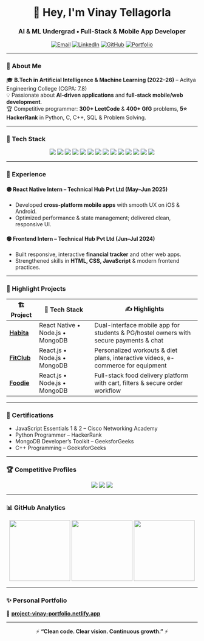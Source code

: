 <!-- ✨ Stylish GitHub Profile README for Vinay Tellagorla -->

<h1 align="center">👋 Hey, I'm <strong>Vinay Tellagorla</strong></h1>
<h3 align="center">AI & ML Undergrad • Full-Stack & Mobile App Developer</h3>

<p align="center">
<a href="mailto:tellagorlavinay78@gmail.com"><img alt="Email" src="https://img.shields.io/badge/Email-D14836?style=for-the-badge&logo=gmail&logoColor=white"></a>
<a href="https://www.linkedin.com/in/vinay-tellagorla-82207b2a8/"><img alt="LinkedIn" src="https://img.shields.io/badge/LinkedIn-0A66C2?style=for-the-badge&logo=linkedin&logoColor=white"></a>
<a href="https://github.com/Vinay975"><img alt="GitHub" src="https://img.shields.io/badge/GitHub-181717?style=for-the-badge&logo=github&logoColor=white"></a>
<a href="https://project-vinay-portfolio.netlify.app/"><img alt="Portfolio" src="https://img.shields.io/badge/Portfolio-FF7139?style=for-the-badge&logo=Firefox-Browser&logoColor=white"></a>
</p>

---

### 🚀 About Me
🎓 **B.Tech in Artificial Intelligence & Machine Learning (2022–26)** – Aditya Engineering College (CGPA: 7.8)  
💡 Passionate about **AI-driven applications** and **full-stack mobile/web development**.  
🏆 Competitive programmer: **300+ LeetCode** & **400+ GfG** problems, **5⭐ HackerRank** in Python, C, C++, SQL & Problem Solving.

---

### 🧩 Tech Stack
<p align="center">
<img src="https://img.shields.io/badge/Python-3776AB?style=for-the-badge&logo=python&logoColor=white" />
<img src="https://img.shields.io/badge/C-00599C?style=for-the-badge&logo=c&logoColor=white" />
<img src="https://img.shields.io/badge/C++-00599C?style=for-the-badge&logo=c%2B%2B&logoColor=white" />
<img src="https://img.shields.io/badge/JavaScript-F7DF1E?style=for-the-badge&logo=javascript&logoColor=black" />
<img src="https://img.shields.io/badge/React-20232A?style=for-the-badge&logo=react&logoColor=61DAFB" />
<img src="https://img.shields.io/badge/React_Native-20232A?style=for-the-badge&logo=react&logoColor=61DAFB" />
<img src="https://img.shields.io/badge/Node.js-339933?style=for-the-badge&logo=nodedotjs&logoColor=white" />
<img src="https://img.shields.io/badge/Express.js-000000?style=for-the-badge&logo=express&logoColor=white" />
<img src="https://img.shields.io/badge/MongoDB-47A248?style=for-the-badge&logo=mongodb&logoColor=white" />
<img src="https://img.shields.io/badge/SQL-4479A1?style=for-the-badge&logo=mysql&logoColor=white" />
<img src="https://img.shields.io/badge/Git-F05032?style=for-the-badge&logo=git&logoColor=white" />
<img src="https://img.shields.io/badge/Postman-FF6C37?style=for-the-badge&logo=postman&logoColor=white" />
<img src="https://img.shields.io/badge/Vercel-000000?style=for-the-badge&logo=vercel&logoColor=white" />
<img src="https://img.shields.io/badge/Render-46E3B7?style=for-the-badge&logo=render&logoColor=white" />
</p>

---

### 💼 Experience
#### 🟣 React Native Intern – Technical Hub Pvt Ltd (May–Jun 2025)
- Developed **cross-platform mobile apps** with smooth UX on iOS & Android.
- Optimized performance & state management; delivered clean, responsive UI.

#### 🟢 Frontend Intern – Technical Hub Pvt Ltd (Jun–Jul 2024)
- Built responsive, interactive **financial tracker** and other web apps.
- Strengthened skills in **HTML, CSS, JavaScript** & modern frontend practices.

---

### 🌟 Highlight Projects
| 🏗 Project | 🔧 Tech Stack | ✍️ Highlights |
|-----------|-------------|--------------|
| [**Habita**](https://github.com/Vinay975/zewixa) | React Native • Node.js • MongoDB | Dual-interface mobile app for students & PG/hostel owners with secure payments & chat |
| [**FitClub**](https://github.com/Vinay975/FitClub) | React.js • Node.js • MongoDB | Personalized workouts & diet plans, interactive videos, e-commerce for equipment |
| [**Foodie**](https://github.com/Vinay975/Foodie) | React.js • Node.js • MongoDB | Full-stack food delivery platform with cart, filters & secure order workflow |

---

### 🏅 Certifications
- JavaScript Essentials 1 & 2 – Cisco Networking Academy
- Python Programmer – HackerRank
- MongoDB Developer’s Toolkit – GeeksforGeeks
- C++ Programming – GeeksforGeeks

---

### 🏆 Competitive Profiles
<p align="center">
<a href="https://leetcode.com/u/Vinay178/"><img src="https://img.shields.io/badge/LeetCode-FFA116?style=for-the-badge&logo=leetcode&logoColor=white" /></a>
<a href="https://www.geeksforgeeks.org/user/tellagorlavinay/"><img src="https://img.shields.io/badge/GeeksforGeeks-2F8D46?style=for-the-badge&logo=geeksforgeeks&logoColor=white" /></a>
<a href="https://www.hackerrank.com/profile/22a91a61c0"><img src="https://img.shields.io/badge/HackerRank-2EC866?style=for-the-badge&logo=hackerrank&logoColor=white" /></a>
</p>

---

### 📊 GitHub Analytics
<p align="center">
<img src="https://github-readme-stats.vercel.app/api?username=Vinay975&show_icons=true&theme=radical" height="160" />
<img src="https://github-readme-streak-stats.herokuapp.com/?user=Vinay975&theme=radical" height="160" />
<img src="https://github-readme-stats.vercel.app/api/top-langs/?username=Vinay975&layout=compact&theme=radical" height="160" />
</p>

---

### ✨ Personal Portfolio
🔗 **[project-vinay-portfolio.netlify.app](https://project-vinay-portfolio.netlify.app/)**

---

<p align="center">⚡ <strong>“Clean code. Clear vision. Continuous growth.”</strong> ⚡</p>
